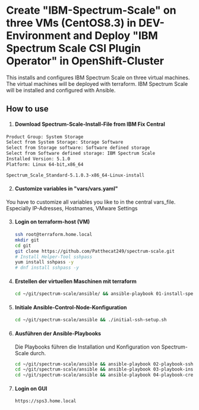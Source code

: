 # Create "IBM-Spectrum-Scale" on three VMs (CentOS8.3) in DEV-Environment and Deploy "IBM Spectrum Scale CSI Plugin Operator" in OpenShift-Cluster
This installs and configures IBM Spectrum Scale on three virtual machines. The virtual machines will be deployed with terraform. IBM Spectrum Scale will be installed and configured with Ansible.



## How to use
1. #### Download Spectrum-Scale-Install-File from IBM Fix Central
```bash
Product Group: System Storage
Select from System Storage: Storage Software
Select from Storage software: Software defined storage
Select from Software defined storage: IBM Spectrum Scale
Installed Version: 5.1.0
Platform: Linux 64-bit,x86_64

Spectrum_Scale_Standard-5.1.0.3-x86_64-Linux-install
```

2. #### Customize variables in "vars/vars.yaml"
You have to customize all variables you like to in the central vars_file. Especially IP-Adresses, Hostnames, VMware Settings

3. #### Login on terraform-host (VM)

   ```bash
   ssh root@terraform.home.local
   mkdir git
   cd git
   git clone https://github.com/Patthecat249/spectrum-scale.git
   # Install Helper-Tool sshpass
   yum install sshpass -y
   # dnf install sshpass -y
   ```

   

4. #### Erstellen der virtuellen Maschinen mit terraform

   ```bash
   cd ~/git/spectrum-scale/ansible/ && ansible-playbook 01-install-spectrum-scale-vms.yaml
   ```

   

5. #### Initiale Ansible-Control-Node-Konfiguration

   ```bash
   cd ~/git/spectrum-scale/ansible && ./initial-ssh-setup.sh
   ```
   

6. #### Ausführen der Ansible-Playbooks

   Die Playbooks führen die Installation und Konfiguration von Spectrum-Scale durch.

   ```bash
   cd ~/git/spectrum-scale/ansible && ansible-playbook 02-playbook-ssh-prepare-setup.yml
   cd ~/git/spectrum-scale/ansible && ansible-playbook 03-playbook-install-spectrum-scale.yml
   cd ~/git/spectrum-scale/ansible && ansible-playbook 04-playbook-create-spectrum-scale-user.yml
   ```
   

6. #### Login on GUI

   ```bash
   https://sps3.home.local
   ```

   